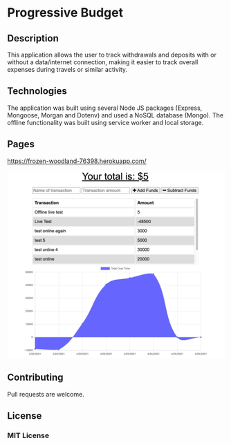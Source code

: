 # Progressive Budget

## Description

This application allows the user to track withdrawals and deposits with or without a data/internet connection, making it easier to track overall expenses during travels or similar activity.

## Technologies

The application was built using several Node JS packages (Express, Mongoose, Morgan and Dotenv) and used a NoSQL database (Mongo). The offline functionality was built using service worker and local storage. 

## Pages

https://frozen-woodland-76398.herokuapp.com/

![Screenshot](demo.png)

## Contributing

Pull requests are welcome. 

## License

### MIT License

